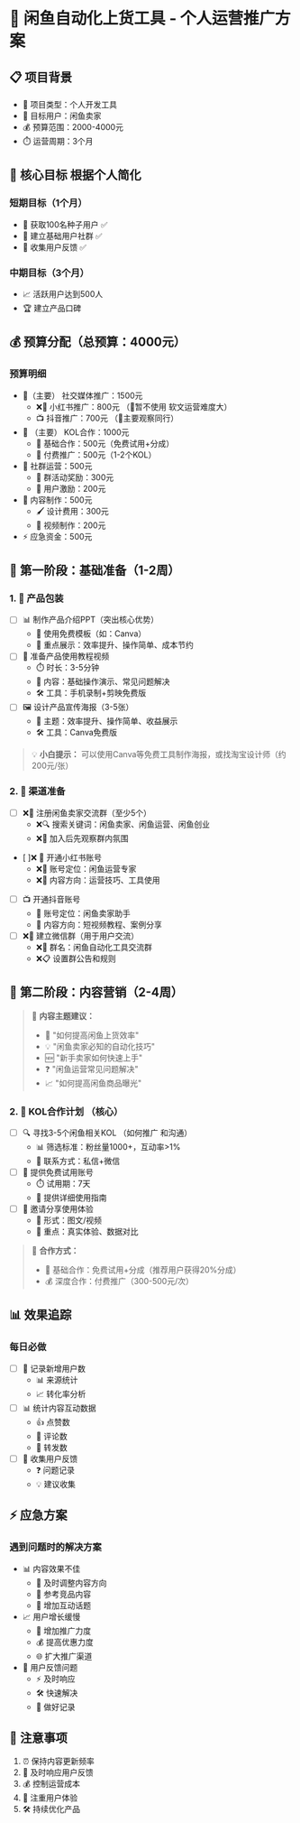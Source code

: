 # 🚀 闲鱼自动化上货工具 - 个人运营推广方案

## 📋 项目背景
- 🎯 项目类型：个人开发工具
- 👥 目标用户：闲鱼卖家
- 💰 预算范围：2000-4000元
- ⏱️ 运营周期：3个月

## 🎯 核心目标  根据个人简化
### 短期目标（1个月）
- 🌱 获取100名种子用户 ✅
- 👥 建立基础用户社群 ✅ 
- 📝 收集用户反馈  ✅

### 中期目标（3个月）
- 📈 活跃用户达到500人 
- 🏆 建立产品口碑


## 💰 预算分配（总预算：4000元）

### 预算明细
- 📱（主要） 社交媒体推广：1500元
  - ❌📕 小红书推广：800元 （📕暂不使用 软文运营难度大）
  - 📺 抖音推广：700元   （📕主要观察同行）
- 👥 （主要） KOL合作：1000元 
  - 🤝 基础合作：500元（免费试用+分成）
  - 💫 付费推广：500元（1-2个KOL）
- 👥 社群运营：500元
  - 🎁 群活动奖励：300元
  - 🎯 用户激励：200元
- 🎨 内容制作：500元
  - 🖌️ 设计费用：300元
  - 🎥 视频制作：200元
- ⚡ 应急资金：500元

## 📅 第一阶段：基础准备（1-2周）

### 1. 🎨 产品包装
- [ ] 📊 制作产品介绍PPT（突出核心优势）
  - 🎯 使用免费模板（如：Canva）
  - 💪 重点展示：效率提升、操作简单、成本节约
- [ ] 🎥 准备产品使用教程视频
  - ⏱️ 时长：3-5分钟
  - 📝 内容：基础操作演示、常见问题解决
  - 🛠️ 工具：手机录制+剪映免费版
- [ ] 🖼️ 设计产品宣传海报（3-5张）
  - 🎯 主题：效率提升、操作简单、收益展示
  - 🛠️ 工具：Canva免费版

> 💡 **小白提示：** 可以使用Canva等免费工具制作海报，或找淘宝设计师（约200元/张）

### 2. 📱 渠道准备
- [ ] ❌👥 注册闲鱼卖家交流群（至少5个）
  - ❌🔍 搜索关键词：闲鱼卖家、闲鱼运营、闲鱼创业
  - ❌👀 加入后先观察群内氛围
- [ ]❌ 📕 开通小红书账号
  - ❌🎯 账号定位：闲鱼运营专家
  - ❌📝 内容方向：运营技巧、工具使用
- [ ] 📺 开通抖音账号
  - 🎯 账号定位：闲鱼卖家助手
  - 📝 内容方向：短视频教程、案例分享
- [ ] ❌💬 建立微信群（用于用户交流）
  - ❌📝 群名：闲鱼自动化工具交流群
  - ❌📋 设置群公告和规则

## 📝 第二阶段：内容营销（2-4周）

> 📌 **内容主题建议：**
> - 🚀 "如何提高闲鱼上货效率"
> - 💡 "闲鱼卖家必知的自动化技巧"
> - 🆕 "新手卖家如何快速上手"
> - ❓ "闲鱼运营常见问题解决"
> - 📈 "如何提高闲鱼商品曝光"

### 2. 👥 KOL合作计划 （核心）
- [ ] 🔍 寻找3-5个闲鱼相关KOL （如何推广 和沟通）
  - 📊 筛选标准：粉丝量1000+，互动率>1%
  - 📱 联系方式：私信+微信
- [ ] 🎁 提供免费试用账号
  - ⏱️ 试用期：7天
  - 📝 提供详细使用指南
- [ ] 📢 邀请分享使用体验
  - 📝 形式：图文/视频
  - 🎯 重点：真实体验、数据对比

> 🤝 **合作方式：**
> - 💫 基础合作：免费试用+分成（推荐用户获得20%分成）
> - 💰 深度合作：付费推广（300-500元/次）



## 📊 效果追踪

### 每日必做
- [ ] 👥 记录新增用户数
  - 📊 来源统计
  - 📈 转化率分析
- [ ] 📊 统计内容互动数据
  - 👍 点赞数
  - 💬 评论数
  - 🔄 转发数
- [ ] 📝 收集用户反馈
  - ❓ 问题记录
  - 💡 建议收集

## ⚡ 应急方案

### 遇到问题时的解决方案
- 📊 内容效果不佳
  - 🎯 及时调整内容方向
  - 👀 参考竞品内容
  - 💬 增加互动话题
- 📈 用户增长缓慢
  - 📢 增加推广力度
  - 💰 提高优惠力度
  - 🌐 扩大推广渠道
- 💬 用户反馈问题
  - ⚡ 及时响应
  - 🛠️ 快速解决
  - 📝 做好记录

## 📌 注意事项
1. ⏰ 保持内容更新频率
2. 💬 及时响应用户反馈
3. 💰 控制运营成本
4. 👥 注重用户体验
5. 🛠️ 持续优化产品
